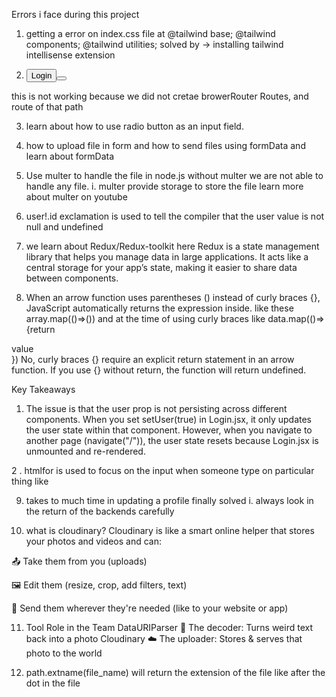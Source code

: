 Errors i face during this project
1. getting a error on index.css file at
@tailwind base;
@tailwind components;
@tailwind utilities;
solved by -> installing tailwind intellisense extension

2. <Link to="/login"><Button>Login<Button/><Link/>
this is not working because we did not cretae browerRouter Routes, and route of that path

3. learn about how to use radio button as an input field.
4. how to upload file in form and how to send files using formData and learn about formData
5. Use multer to handle the file in node.js without multer we are not able to handle any file.
 i. multer provide storage to store the file 
 learn more about multer on youtube

6. user!.id  exclamation is used to tell the compiler that the user value is not null and undefined 

7. we learn about Redux/Redux-toolkit here Redux is a state management library that helps you manage data in large applications. It acts like a central storage for your app’s state, making it easier to share data between components.

8. When an arrow function uses parentheses () instead of curly braces {}, JavaScript automatically returns the expression inside. like these array.map(()=>()) and at the time of using curly braces like data.map(()=>{return
<div>value<div>}) No, curly braces {} require an explicit return statement in an arrow function. If you use {} without return, the function will return undefined.

Key Takeaways
1. The issue is that the user prop is not persisting across different components. When you set setUser(true) in Login.jsx, it only updates the user state within that component. However, when you navigate to another page (navigate("/")), the user state resets because Login.jsx is unmounted and re-rendered.

2 . htmlfor is used to focus on the input when someone type on particular thing like 


9. takes to much time in updating a profile finally solved
i. always look in the return of the backends carefully

10. what is cloudinary?
Cloudinary is like a smart online helper that stores your photos and videos and can:

📤 Take them from you (uploads)

🖼️ Edit them (resize, crop, add filters, text)

🚀 Send them wherever they're needed (like to your website or app)

11. Tool	Role in the Team
DataURIParser	📖 The decoder: Turns weird text back into a photo
Cloudinary	☁️ The uploader: Stores & serves that photo to the world

12. path.extname(file_name) will return the extension of the file like after the dot in the file
